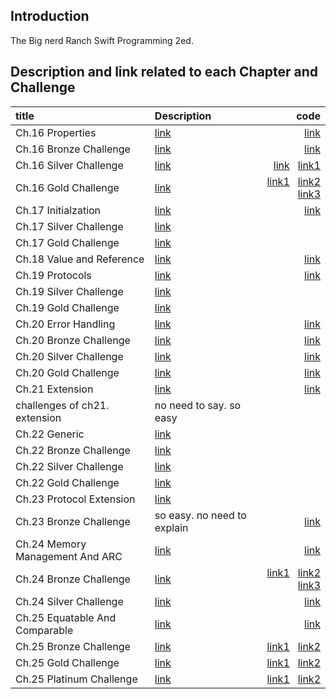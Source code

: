 ## Introduction
The Big nerd Ranch Swift Programming 2ed.

## Description and link related to each Chapter and Challenge

| title      | Description| code        | 
|:-----------|:-----------|------------:|
|Ch.16 Properties |[link](https://haeseongpark.github.io/swift/BNRSwift-EndOfChapter16/)   |   [link](https://github.com/HaeSeongPark/BNRSwift/tree/master/16MonsterTown)|
|Ch.16 Bronze Challenge |[link](https://haeseongpark.github.io/swift/BNRSwift-Ch.16-Bronze-Challenge/)   |   [link](https://github.com/HaeSeongPark/BNRSwift/blob/master/16MonsterTown/MonsterTown/Town.swift#L15)|
|Ch.16 Silver Challenge |[link](https://haeseongpark.github.io/swift/BNRSwift-Ch.16-Silver-Challenge/#)   |    [link](https://github.com/HaeSeongPark/BNRSwift/blob/master/16MonsterTown/MonsterTown/Mayor.swift) &nbsp; [link1](https://github.com/HaeSeongPark/BNRSwift/blob/master/16MonsterTown/MonsterTown/Town.swift#L21)|
|Ch.16 Gold Challenge |[link](https://haeseongpark.github.io/swift/BNRSwift-Ch.16-Gold-Challenge/#)   |     [link1](https://github.com/HaeSeongPark/BNRSwift/blob/master/16MonsterTown/MonsterTown/Mayor.swift#L13) &nbsp; [link2](https://github.com/HaeSeongPark/BNRSwift/blob/master/16MonsterTown/MonsterTown/Mayor.swift#L31) &nbsp; [link3](https://github.com/HaeSeongPark/BNRSwift/blob/master/16MonsterTown/MonsterTown/Town.swift#L58)|
|Ch.17 Initialzation |[link](https://haeseongpark.github.io/swift/BNRSwift-EndOfChapter17/)   |   [link](https://github.com/HaeSeongPark/BNRSwift/tree/master/17MonsterTown)|
|Ch.17 Silver Challenge |[link](https://haeseongpark.github.io/swift/BNRSwift-Ch.17-Silver-Challenge/)   |  |
|Ch.17 Gold Challenge |[link](https://haeseongpark.github.io/swift/BNRSwift-Ch.17-Gold-Challenge/#)   |  |
|Ch.18 Value and Reference |[link](https://haeseongpark.github.io/swift/BNRSwift-EndOfChapter18/)   |   [link](https://github.com/HaeSeongPark/BNRSwift/blob/master/18ValueVsRef.playground/Contents.swift)|
|Ch.19 Protocols |[link](https://haeseongpark.github.io/swift/BNRSwift-EndOfChapter19/)   |   [link](https://github.com/HaeSeongPark/BNRSwift/tree/master/17MonsterTown)|
|Ch.19 Silver Challenge |[link](https://haeseongpark.github.io/swift/BNRSwift-Ch.19-Silver-Challenge/)   |  |
|Ch.19 Gold Challenge |[link](https://haeseongpark.github.io/swift/BNRSwift-Ch.19-Gold-Challenge/)   |  |
|Ch.20 Error Handling |[link](https://haeseongpark.github.io/swift/BNRSwift-EndOfChapter20/)   |   [link](https://github.com/HaeSeongPark/BNRSwift/blob/master/20ErrorHandling.playground/Contents.swift)|
|Ch.20 Bronze Challenge |[link](https://haeseongpark.github.io/swift/BNRSwift-Ch.20-Bronze-Challenge/#)   |   [link](https://github.com/HaeSeongPark/BNRSwift/commit/3a881f317f856b35c422d69cef7351beda91e64d)|
|Ch.20 Silver Challenge |[link](https://haeseongpark.github.io/swift/BNRSwift-Ch.20-Silver-Challenge/#)   |   [link](https://github.com/HaeSeongPark/BNRSwift/commit/a2b98ec595c30cd1f380d9fa84f6999efd058365)|
|Ch.20 Gold Challenge |[link](https://haeseongpark.github.io/swift/BNRSwift-Ch.20-Gold-Challenge/#)   |     [link](https://github.com/HaeSeongPark/BNRSwift/commit/54f1fea9861272d899a6e001ca3d3b8a5d4a21eb)
|Ch.21 Extension |[link](https://haeseongpark.github.io/swift/BNRSwift-EndOfChapter21/#)   |   [link](hhttps://github.com/HaeSeongPark/BNRSwift/blob/master/21Extension.playground/Contents.swift)|
|challenges of ch21. extension| no need to say. so easy|
|Ch.22 Generic |[link](https://haeseongpark.github.io/swift/BNRSwift-EndOfChapter22/)  ||
|Ch.22 Bronze Challenge |[link](https://haeseongpark.github.io/swift/BNRSwift-Ch.22-Bronze-Challenge/)   |  |
|Ch.22 Silver Challenge |[link](https://haeseongpark.github.io/swift/BNRSwift-Ch.22-Silver-Challenge/)   | |
|Ch.22 Gold Challenge |[link](https://haeseongpark.github.io/swift/BNRSwift-Ch.22-Gold-Challenge/)   | 
|Ch.23 Protocol Extension |[link](https://haeseongpark.github.io/swift/BNRSwift-EndOfChapter23)  ||
|Ch.23 Bronze Challenge | so easy. no need to explain   | [link](https://github.com/HaeSeongPark/BNRSwift/commit/d4800228e33bf77b9d636fd11a6224f9d617d58c) |
|Ch.24 Memory Management And ARC |[link](https://haeseongpark.github.io/swift/BNRSwift-EndOfChapter24/)   |   [link](https://github.com/HaeSeongPark/BNRSwift/tree/master/24CyclicalAssets/CyclicalAssets)|
|Ch.24 Bronze Challenge |[link](https://haeseongpark.github.io/swift/BNRSwift-Ch.24-Bronze-Challenge/)   |   [link1](https://github.com/HaeSeongPark/BNRSwift/blob/master/24CyclicalAssets/CyclicalAssets/Person.swift#L45)  &nbsp;  [link2](https://github.com/HaeSeongPark/BNRSwift/blob/master/24CyclicalAssets/CyclicalAssets/Accountant.swift/#L26) &nbsp; [link3](https://github.com/HaeSeongPark/BNRSwift/blob/master/24CyclicalAssets/CyclicalAssets/Asset.swift#L33)|
|Ch.24 Silver Challenge |[link](https://haeseongpark.github.io/swift/BNRSwift-Ch.24-Silver-Challenge/)   |   [link](https://github.com/HaeSeongPark/BNRSwift/blob/master/24CyclicalAssets/CyclicalAssets/Person.swift#L33)|
|Ch.25 Equatable And Comparable |[link](https://haeseongpark.github.io/swift/BNRSwift-EndOfChapter25/)   |   [link](https://github.com/HaeSeongPark/BNRSwift/tree/master/25Comparison.playground/Pages)|
|Ch.25 Bronze Challenge |[link](https://haeseongpark.github.io/swift/BNRSwift-Ch.25-Bronze-Challenge/)   |   [link1](https://github.com/HaeSeongPark/BNRSwift/blob/master/25Comparison.playground/Pages/Chapter25.xcplaygroundpage/Contents.swift#L39)  &nbsp;  [link2](https://github.com/HaeSeongPark/BNRSwift/blob/master/25Comparison.playground/Pages/Chapter25.xcplaygroundpage/Contents.swift#L63)|
|Ch.25 Gold Challenge |[link](https://haeseongpark.github.io/swift/BNRSwift-Ch.25-Gold-Challenge/)   |   [link1](https://github.com/HaeSeongPark/BNRSwift/blob/master/25Comparison.playground/Pages/Chapter25.xcplaygroundpage/Contents.swift#L66) &nbsp; [link2](https://github.com/HaeSeongPark/BNRSwift/blob/master/25Comparison.playground/Pages/Chapter25.xcplaygroundpage/Contents.swift#L82)|
|Ch.25 Platinum Challenge |[link](https://haeseongpark.github.io/swift/BNRSwift-Ch.25-Platinum-Challenge/)   |   [link1](https://github.com/HaeSeongPark/BNRSwift/blob/master/25Comparison.playground/Pages/Chapter25.xcplaygroundpage/Contents.swift#L25) &nbsp; [link2](https://github.com/HaeSeongPark/BNRSwift/blob/master/25Comparison.playground/Pages/Chapter25.xcplaygroundpage/Contents.swift#L88)|
